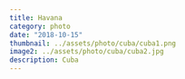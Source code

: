 ```yaml
---
title: Havana
category: photo
date: "2018-10-15"
thumbnail: ../assets/photo/cuba/cuba1.png
image2: ../assets/photo/cuba/cuba2.jpg
description: Cuba
---
```


